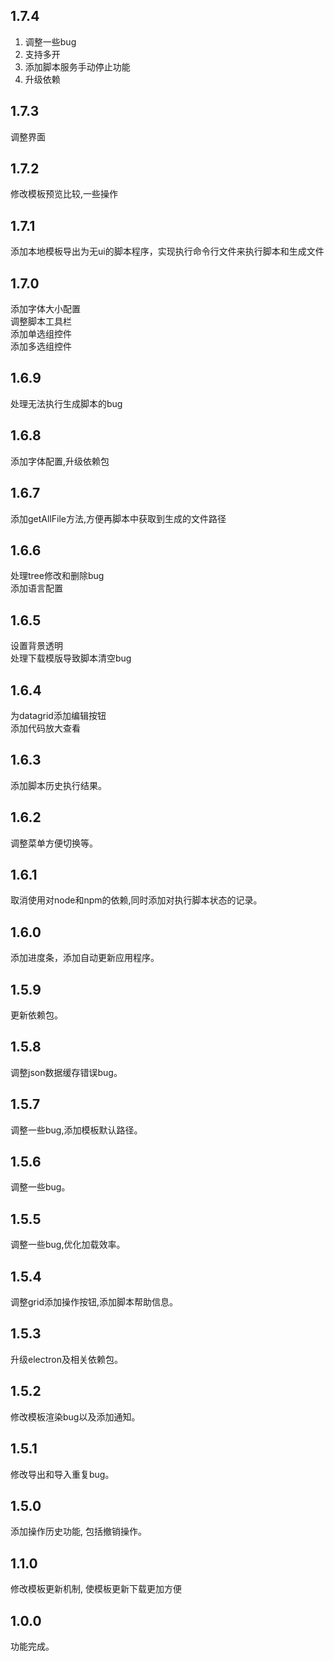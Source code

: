 ## 1.7.4

1. 调整一些bug
2. 支持多开
3. 添加脚本服务手动停止功能
4. 升级依赖

## 1.7.3
调整界面
## 1.7.2
修改模板预览比较,一些操作
## 1.7.1
添加本地模板导出为无ui的脚本程序，实现执行命令行文件来执行脚本和生成文件
## 1.7.0
添加字体大小配置<br>
调整脚本工具栏<br>
添加单选组控件<br>
添加多选组控件<br>
## 1.6.9
处理无法执行生成脚本的bug<br>
## 1.6.8
添加字体配置,升级依赖包<br>
## 1.6.7
添加getAllFile方法,方便再脚本中获取到生成的文件路径<br>
## 1.6.6
处理tree修改和删除bug<br>
添加语言配置
## 1.6.5
设置背景透明<br>
处理下载模版导致脚本清空bug
## 1.6.4
为datagrid添加编辑按钮<br>
添加代码放大查看
## 1.6.3
添加脚本历史执行结果。
## 1.6.2
调整菜单方便切换等。
## 1.6.1
取消使用对node和npm的依赖,同时添加对执行脚本状态的记录。
## 1.6.0
添加进度条，添加自动更新应用程序。
## 1.5.9
更新依赖包。
## 1.5.8
调整json数据缓存错误bug。
## 1.5.7
调整一些bug,添加模板默认路径。
## 1.5.6
调整一些bug。
## 1.5.5
调整一些bug,优化加载效率。
## 1.5.4
调整grid添加操作按钮,添加脚本帮助信息。
## 1.5.3
升级electron及相关依赖包。
## 1.5.2
修改模板渲染bug以及添加通知。
## 1.5.1
修改导出和导入重复bug。
## 1.5.0
添加操作历史功能, 包括撤销操作。
## 1.1.0
修改模板更新机制, 使模板更新下载更加方便
## 1.0.0
功能完成。
